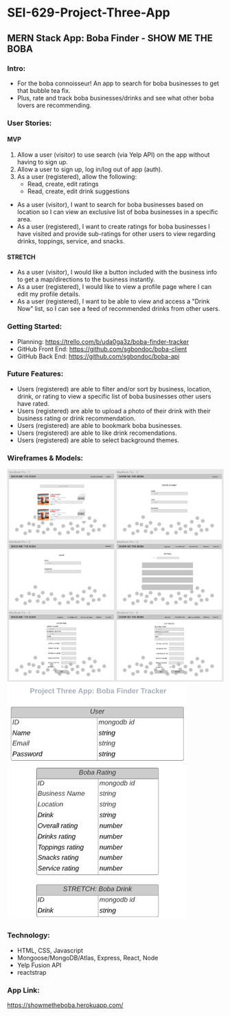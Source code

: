 # SEI-629-Project-Three-App

## MERN Stack App: Boba Finder - SHOW ME THE BOBA

### Intro:
- For the boba connoisseur! An app to search for boba businesses to get that bubble tea fix. 
- Plus, rate and track boba businesses/drinks and see what other boba lovers are recommending.

### User Stories:

#### MVP
1. Allow a user (visitor) to use search (via Yelp API) on the app without having to sign up.
2. Allow a user to sign up, log in/log out of app (auth). 
3. As a user (registered), allow the following:
    * Read, create, edit ratings
    * Read, create, edit drink suggestions
    
- As a user (visitor), I want to search for boba businesses based on location so I can view an exclusive list of boba businesses in a specific area.
- As a user (registered), I want to create ratings for boba businesses I have visited and provide sub-ratings for other users to view regarding drinks, toppings, service, and snacks.

#### STRETCH 
- As a user (visitor), I would like a button included with the business info to get a map/directions to the business instantly.
- As a user (registered), I would like to view a profile page where I can edit my profile details.
- As a user (registered), I want to be able to view and access a "Drink Now" list, so I can see a feed of recommended drinks from other users.
    
### Getting Started:
- Planning: https://trello.com/b/uda0ga3z/boba-finder-tracker
- GitHub Front End: https://github.com/sgbondoc/boba-client
- GitHub Back End: https://github.com/sgbondoc/boba-api

### Future Features:
- Users (registered) are able to filter and/or sort by business, location, drink, or rating to view a specific list of boba businesses other users have rated.
- Users (registered) are able to upload a photo of their drink with their business rating or drink recommendation.
- Users (registered) are able to bookmark boba businesses.
- Users (registered) are able to like drink recomendations.
- Users (registered) are able to select background themes.

### Wireframes & Models:
![Wireframes](boba-wireframes.png)
![Models](boba-models.png)

### Technology:
- HTML, CSS, Javascript
- Mongoose/MongoDB/Atlas, Express, React, Node 
- Yelp Fusion API
- reactstrap

### App Link: 
https://showmetheboba.herokuapp.com/
